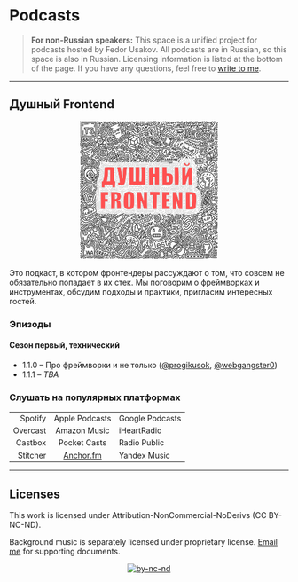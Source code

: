 # Podcasts

> **For non-Russian speakers:**
> This space is a unified project for podcasts hosted by Fedor Usakov. All podcasts are in Russian, so this space is also in Russian.
> Licensing information is listed at the bottom of the page.
> If you have any questions, feel free to [write to me](mailto:podcast@usakov.dev).

---

## Душный Frontend

<div align="center">

<img src="./assets/Душный_Frontend.png" style="height: 248px; width:248px;"/>

</div>

Это подкаст, в котором фронтендеры рассуждают о том, что совсем не обязательно попадает в их стек. Мы поговорим о фреймворках и инструментах, обсудим подходы и практики, пригласим интересных гостей.

### Эпизоды

#### Сезон первый, технический

- 1.1.0 – Про фреймворки и не только ([@progikusok](https://github.com/progikusok), [@webgangster0](https://github.com/webgangster0))
- 1.1.1 – _TBA_

### Слушать на популярных платформах

<div align="center">

|          |                                         |                 |
| -------: | :-------------------------------------: | :-------------- |
|  Spotify |             Apple Podcasts              | Google Podcasts |
| Overcast |              Amazon Music               | iHeartRadio     |
|  Castbox |              Pocket Casts               | Radio Public    |
| Stitcher | [Anchor.fm](https://anchor.fm/frontend) | Yandex Music    |

</div>

---

## Licenses

This work is licensed under Attribution-NonCommercial-NoDerivs (CC BY-NC-ND).

Background music is separately licensed under proprietary license. [Email me](mailto:podcast@usakov.dev?subject=Licensing%20documents) for supporting documents.

<div align="center">

<a href="http://creativecommons.org/licenses/by-nc-nd/4.0/">![by-nc-nd](https://mirrors.creativecommons.org/presskit/buttons/88x31/svg/by-nc-nd.svg)</a>

</div>

